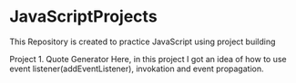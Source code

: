 # JavaScriptProjects

This Repository is created to practice JavaScript using project building

Project 1. Quote Generator
  Here, in this project I got an idea of how to use event listener(addEventListener), invokation and event propagation.
  
